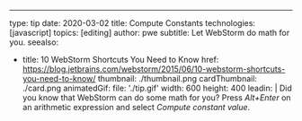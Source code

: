 ---
type: tip
date: 2020-03-02
title: Compute Constants
technologies: [javascript]
topics: [editing]
author: pwe
subtitle: Let WebStorm do math for you.
seealso:
- title: 10 WebStorm Shortcuts You Need to Know
  href: https://blog.jetbrains.com/webstorm/2015/06/10-webstorm-shortcuts-you-need-to-know/
thumbnail: ./thumbnail.png
cardThumbnail: ./card.png
animatedGif:
  file: './tip.gif'
  width: 600
  height: 400
leadin: |
  Did you know that WebStorm can do some math for you? Press *Alt+Enter* on 
  an arithmetic expression and select *Compute constant value*. 
